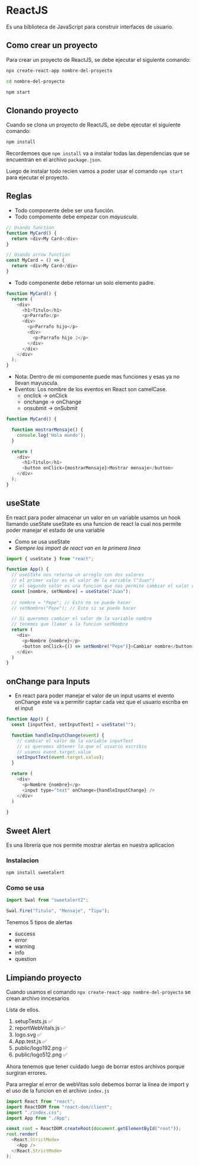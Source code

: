 # ReactJS

Es una biblioteca de JavaScript para construir interfaces de usuario.

## Como crear un proyecto

Para crear un proyecto de ReactJS, se debe ejecutar el siguiente comando:

```bash
npx create-react-app nombre-del-proyecto
```

```bash
cd nombre-del-proyecto
```

```bash
npm start
```

## Clonando proyecto

Cuando se clona un proyecto de ReactJS, se debe ejecutar el siguiente comando:

```bash
npm install
```

Recordemoes que `npm install` va a instalar todas las dependencias que se encuentran en el archivo `package.json`.

Luego de instalar todo recien vamos a poder usar el comando `npm start` para ejecutar el proyecto.

## Reglas

- Todo componente debe ser una función.
- Todo compomente debe empezar con *mayuscula*.

```js
// Usando function
function MyCard() {
  return <div>My Card</div>
}

// Usando arrow function
const MyCard = () => {
  return <div>My Card</div>
}
```

- Todo componente debe retornar un solo elemento padre.

```js
function MyCard() {
  return (
    <div>
      <h1>Titulo</h1>
      <p>Parrafo</p>
      <div>
        <p>Parrafo hijo</p>
        <div>
          <p>Parrafo hijo 2</p>
        </div>
      </div>
    </div>
  );
}
```

- Nota: Dentro de mi componente puede mas funciones y esas ya no llevan mayuscula.
- Eventos: Los nombre de los eventos en React son camelCase.
  - onclick -> onClick
  - onchange -> onChange
  - onsubmit -> onSubmit

```js
function MyCard() {

  function mostrarMensaje() {
    console.log('Hola mundo');
  }

  return (
    <div>
      <h1>Titulo</h1>
      <button onClick={mostrarMensaje}>Mostrar mensaje</button>
    </div>
  );
}
```

## useState

En react para poder almacenar un valor en un variable
usamos un hook llamando useState
useState es una funcion de react la cual nos permite poder
manejar el estado de una variable

- Como se usa useState
- *Siempre los import de react van en la primera linea*

```js
import { useState } from "react";

function App() {
  // useState nos retorna un arreglo con dos valores
  // el primer valor es el valor de la variable ("Juan")
  // el segundo valor es una funcion que nos permite cambiar el valor de la variable
  const [nombre, setNombre] = useState("Juan");
  
  // nombre = "Pepe"; // Esto no se puede hacer
  // setNombre("Pepe"); // Esto si se puede hacer

  // Si queremos cambiar el valor de la variable nombre
  // tenemos que llamar a la funcion setNombre
  return (
    <div>
      <p>Nombre {nombre}</p>
      <button onClick={() => setNombre("Pepe")}>Cambiar nombre</button>
    </div>
  )
}
```

## onChange para Inputs

- En react para poder manejar el valor de un input usams el evento onChange
este va a permitir captar cada vez que el usuario escriba en el input

```js
function App() {
  const [inputText, setInputText] = useState("");

  function handleInputChange(event) {
    // cambiar el valor de la variable inputText
    // si queremos obtener lo que el usuario escribio
    // usamos event.target.value
    setInputText(event.target.value);
  }

  return (
    <div>
      <p>Nombre {nombre}</p>
      <input type="text" onChange={handleInputChange} />
    </div>
  )
  
}
```

## Sweet Alert

Es una libreria que nos permite mostrar alertas en nuestra aplicacion

### Instalacion

```bash
npm install sweetalert
```

### Como se usa

```js
import Swal from "sweetalert2";

Swal.fire("Titulo", "Mensaje", "Tipo");
```

Tenemos 5 tipos de alertas

- success
- error
- warning
- info
- question

## Limpiando proyecto

Cuando usamos el comando `npx create-react-app nombre-del-proyecto` se crean archivo inncesarios

Lista de ellos.

1. setupTests.js ✅
2. reportWebVitals.js ✅
3. logo.svg ✅
4. App.test.js ✅
5. public/logo192.png ✅
6. public/logo512.png ✅

Ahora tenemos que tener cuidado luego de borrar estos archivos porque surgiran errores.

Para arreglar el error de webVitas solo debemos borrar la linea de import y el uso de la funcion en el archivo `index.js`

```js
import React from "react";
import ReactDOM from "react-dom/client";
import "./index.css";
import App from "./App";

const root = ReactDOM.createRoot(document.getElementById("root"));
root.render(
  <React.StrictMode>
    <App />
  </React.StrictMode>
);
```